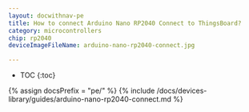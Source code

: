 ```yaml
---
layout: docwithnav-pe
title: How to connect Arduino Nano RP2040 Connect to ThingsBoard?
category: microcontrollers
chip: rp2040
deviceImageFileName: arduino-nano-rp2040-connect.jpg

---
```


* TOC
{:toc}

{% assign docsPrefix = "pe/" %}
{% include /docs/devices-library/guides/arduino-nano-rp2040-connect.md %}

